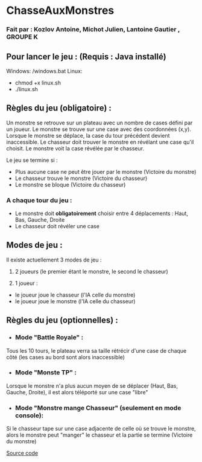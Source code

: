 # ChasseAuxMonstres
### Fait par : Kozlov Antoine, Michot Julien, Lantoine Gautier , GROUPE K

## Pour lancer le jeu : (Requis : Java installé)
Windows: /windows.bat
Linux:  
 - chmod +x linux.sh
 - ./linux.sh

## Règles du jeu (obligatoire) : 
Un monstre se retrouve sur un plateau avec un nombre de cases défini par un joueur.
Le monstre se trouve sur une case avec des coordonnées (x,y).
Lorsque le monstre se déplace, la case du tour précédent devient inaccessible.
Le chasseur doit trouver le monstre en révélant une case qu'il choisit.
Le monstre voit la case révélée par le chasseur.

Le jeu se termine si : 
 - Plus aucune case ne peut être jouer par le monstre (Victoire du monstre)
 - Le chasseur trouve le monstre (Victoire du chasseur)
 - Le monstre se bloque (Victoire du chasseur)
### A chaque tour du jeu :
- Le monstre doit **obligatoirement** choisir entre 4 déplacements : Haut, Bas, Gauche, Droite
- Le chasseur doit révéler une case

## Modes de jeu :
Il existe actuellement 3 modes de jeu :

1. 2 joueurs (le premier étant le monstre, le second le chasseur)

2. 1 joueur :
 - le joueur joue le chasseur (l'IA celle du monstre)
 - le joueur joue le monstre (l'IA celle du chasseur)
 
## Règles du jeu (optionnelles) :
- ### Mode "Battle Royale" :
Tous les 10 tours, le plateau verra sa taille rétrécir d'une case de chaque côté (les cases au bord sont alors inaccessible)
- ### Mode "Monste TP" :
Lorsque le monstre n'a plus aucun moyen de se déplacer (Haut, Bas, Gauche, Droite), il est alors téléporté sur une case "libre"
- ### Mode "Monstre mange Chasseur" (seulement en mode console):
Si le chasseur tape sur une case adjacente de celle où se trouve le monstre, alors le monstre peut "manger" le chasseur et la partie se termine (Victoire du monstre)

[Source code](https://github.com/Azeyre/ChasseAuxMonstre)
